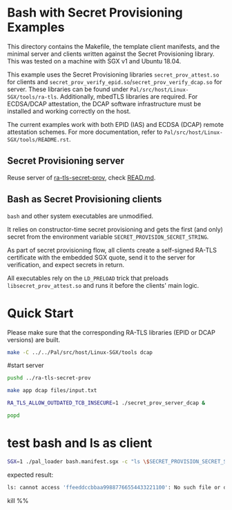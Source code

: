 # Bash with Secret Provisioning Examples

This directory contains the Makefile, the template client manifests, and the minimal server and
clients written against the Secret Provisioning library.  This was tested on a machine with SGX v1
and Ubuntu 18.04.

This example uses the Secret Provisioning libraries `secret_prov_attest.so` for clients and
`secret_prov_verify_epid.so`/`secret_prov_verify_dcap.so` for server. These libraries can be found
under `Pal/src/host/Linux-SGX/tools/ra-tls`. Additionally, mbedTLS libraries are required. For
ECDSA/DCAP attestation, the DCAP software infrastructure must be installed and working correctly on
the host.

The current examples work with both EPID (IAS) and ECDSA (DCAP) remote attestation schemes. For
more documentation, refer to `Pal/src/host/Linux-SGX/tools/README.rst`.


## Secret Provisioning server

Reuse server of [ra-tls-secret-prov](../ra-tls-secret-prov), check [READ.md](../ra-tls-secret-prov/README.md).

## Bash as Secret Provisioning clients

`bash` and other system executables are unmodified.

It relies on constructor-time secret provisioning and gets the first (and only)
   secret from the environment variable `SECRET_PROVISION_SECRET_STRING`.

As part of secret provisioning flow, all clients create a self-signed RA-TLS certificate with the
embedded SGX quote, send it to the server for verification, and expect secrets in return.

All executables rely on the `LD_PRELOAD` trick that preloads
`libsecret_prov_attest.so` and runs it before the clients' main logic.


# Quick Start

Please make sure that the corresponding RA-TLS libraries (EPID or DCAP versions) are built.

```sh
make -C ../../Pal/src/host/Linux-SGX/tools dcap
```

#start server
```sh
pushd ../ra-tls-secret-prov

make app dcap files/input.txt

RA_TLS_ALLOW_OUTDATED_TCB_INSECURE=1 ./secret_prov_server_dcap &

popd
```

# test bash and ls as client
```sh
SGX=1 ./pal_loader bash.manifest.sgx -c "ls \$SECRET_PROVISION_SECRET_STRING"
```
expected result:
```sh
ls: cannot access 'ffeeddccbbaa99887766554433221100': No such file or directory
```

kill %%
```
